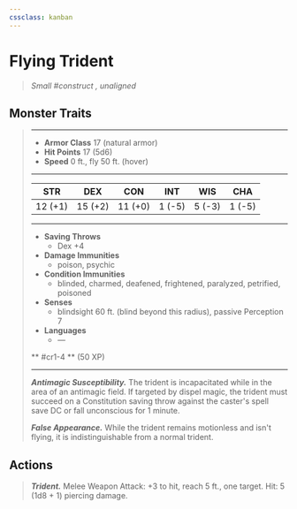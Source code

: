 ```yaml
---
cssclass: kanban
---
```


# Flying Trident
>*Small #construct , unaligned*
## Monster Traits
>___
>- **Armor Class** 17 (natural armor)
>- **Hit Points** 17 (5d6)
>- **Speed** 0 ft., fly 50 ft. (hover)
>___
>|STR|DEX|CON|INT|WIS|CHA|
>|:---:|:---:|:---:|:---:|:---:|:---:|
>|12 (+1)|15 (+2)|11 (+0)|1 (-5)|5 (-3)|1 (-5)|
>___
>- **Saving Throws**
>	 - Dex +4
>- **Damage Immunities**
>	 - poison, psychic
>- **Condition Immunities**
>	 - blinded, charmed, deafened, frightened, paralyzed, petrified, poisoned
>- **Senses**
>	 - blindsight 60 ft. (blind beyond this radius), passive Perception 7
>- **Languages**
>	 - —
>
> ** #cr1-4 ** (50 XP)
>___
>***Antimagic Susceptibility.*** The trident is incapacitated while in the area of an antimagic field. If targeted by dispel magic, the trident must succeed on a Constitution saving throw against the caster's spell save DC or fall unconscious for 1 minute.  
>
>***False Appearance.*** While the trident remains motionless and isn't flying, it is indistinguishable from a normal trident.  
>
## Actions
>***Trident.*** Melee Weapon Attack: +3 to hit, reach 5 ft., one target. Hit: 5 (1d8 + 1) piercing damage.